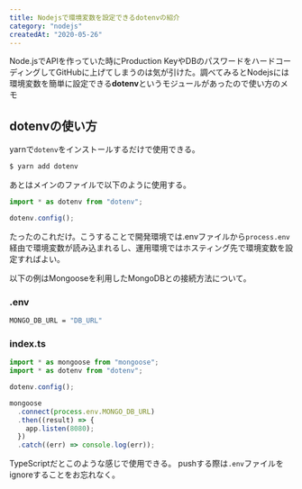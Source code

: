 ```yaml
---
title: Nodejsで環境変数を設定できるdotenvの紹介
category: "nodejs"
createdAt: "2020-05-26"
---
```


Node.jsでAPIを作っていた時にProduction KeyやDBのパスワードをハードコーディングしてGitHubに上げてしまうのは気が引けた。調べてみるとNodejsには環境変数を簡単に設定できる**dotenv**というモジュールがあったので使い方のメモ

## dotenvの使い方

yarnで`dotenv`をインストールするだけで使用できる。

```bash
$ yarn add dotenv
```

あとはメインのファイルで以下のように使用する。

```typescript
import * as dotenv from "dotenv";

dotenv.config();
```

たったのこれだけ。こうすることで開発環境では.envファイルから`process.env`経由で環境変数が読み込まれるし、運用環境ではホスティング先で環境変数を設定すればよい。

以下の例はMongooseを利用したMongoDBとの接続方法について。

### .env

```bash
MONGO_DB_URL = "DB_URL"
```

### index.ts

```typescript
import * as mongoose from "mongoose";
import * as dotenv from "dotenv";

dotenv.config();

mongoose
  .connect(process.env.MONGO_DB_URL)
  .then((result) => {
    app.listen(8080);
  })
  .catch((err) => console.log(err));
```

TypeScriptだとこのような感じで使用できる。
pushする際は`.env`ファイルをignoreすることをお忘れなく。